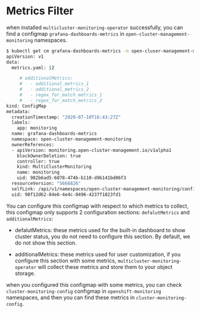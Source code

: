 # Metrics Filter

when installed `multicluster-monitoring-operator` successfully, you can find a configmap `grafana-dashboards-metrics` in `open-cluster-management-monitoring` namespaces.

```bash
$ kubectl get cm grafana-dashboards-metrics -n open-cluser-management-monitoring -o yaml
apiVersion: v1
data:
  metrics.yaml: |2

     # additionalMetrics:
     #   - additional_metrics_1
     #   - additional_metrics_2
     #   - regex_for_match_metrics_1
     #   - regex_for_match_metrics_2
kind: ConfigMap
metadata:
  creationTimestamp: "2020-07-10T16:43:27Z"
  labels:
    app: monitoring
  name: grafana-dashboards-metrics
  namespace: open-cluster-management-monitoring
  ownerReferences:
  - apiVersion: monitoring.open-cluster-management.io/v1alpha1
    blockOwnerDeletion: true
    controller: true
    kind: MultiClusterMonitoring
    name: monitoring
    uid: 982b6ad5-6078-474b-b110-d9b141bd06f3
  resourceVersion: "5666826"
  selfLink: /api/v1/namespaces/open-cluster-management-monitoring/configmaps/grafana-dashboards-metrics
  uid: 98f12d62-84e6-4e4c-8496-4237f1823fd1
```

You can configure this configmap with respect to which metrics to collect, this configmap only supports 2 configuration sections: `defalutMetrics` and `additionalMetrics`:

- defalutMetrics: these metrics used for the built-in dashboard to show cluster status, you do not need to configure this section. By default, we do not show this section.

- additionalMetrics: these metrics used for user customization, if you configure this section with some metrics, `multicluster-monitoring-operator` will collect these metrics and store them to your object storage.

when you configured this configmap with some metrics, you can check `cluster-monitoring-config` configmap in `openshift-monitoring` namespaces, and  then you can find these metrics in `cluster-monitoring-config`.
